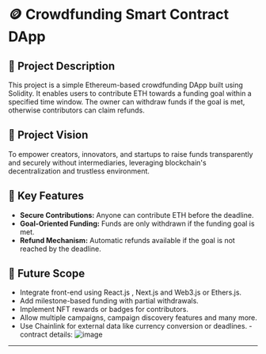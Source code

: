 # 🪙 Crowdfunding Smart Contract DApp

## 📘 Project Description 
This project is a simple Ethereum-based crowdfunding DApp built using Solidity. It enables users to contribute ETH towards a funding goal within a specified time window. The owner can withdraw funds if the goal is met, otherwise contributors can claim refunds.

## 🎯 Project Vision
To empower creators, innovators, and startups to raise funds transparently and securely without intermediaries, leveraging blockchain's decentralization and trustless environment.

## 🌟 Key Features
- **Secure Contributions:** Anyone can contribute ETH before the deadline.
- **Goal-Oriented Funding:** Funds are only withdrawn if the funding goal is met.
- **Refund Mechanism:** Automatic refunds available if the goal is not reached by the deadline.

## 🔮 Future Scope
- Integrate front-end using React.js , Next.js and Web3.js or Ethers.js.
- Add milestone-based funding with partial withdrawals.
- Implement NFT rewards or badges for contributors.
- Allow multiple campaigns, campaign discovery features and many more.
- Use Chainlink for external data like currency conversion or deadlines.
-contract details:
![image](https://github.com/user-attachments/assets/158eb1a1-16ad-4498-8873-2c4cb6adfe69)

---

